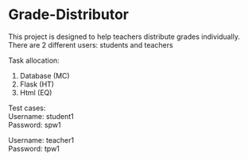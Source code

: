 # Grade-Distributor
This project is designed to help teachers distribute grades individually.
There are 2 different users: students and teachers

Task allocation:
1. Database (MC)
2. Flask (HT)
3. Html (EQ)

Test cases:  
Username: student1  
Password: spw1  

Username: teacher1  
Password: tpw1  
